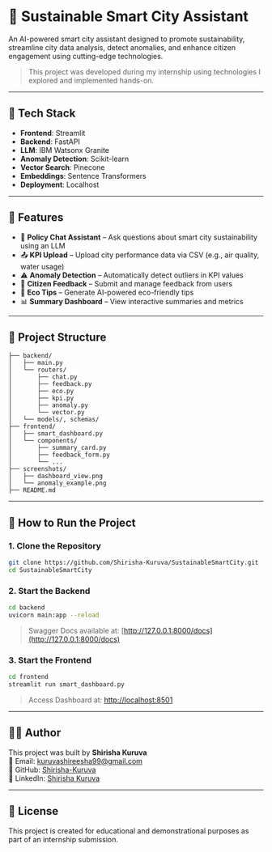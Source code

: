 # 🌆 Sustainable Smart City Assistant

An AI-powered smart city assistant designed to promote sustainability, streamline city data analysis, detect anomalies, and enhance citizen engagement using cutting-edge technologies.

> This project was developed during my internship using technologies I explored and implemented hands-on.

---

## 🧠 Tech Stack

- **Frontend**: Streamlit  
- **Backend**: FastAPI  
- **LLM**: IBM Watsonx Granite  
- **Anomaly Detection**: Scikit-learn  
- **Vector Search**: Pinecone  
- **Embeddings**: Sentence Transformers  
- **Deployment**: Localhost

---

## 🚀 Features

- 🧠 **Policy Chat Assistant** – Ask questions about smart city sustainability using an LLM  
- 📤 **KPI Upload** – Upload city performance data via CSV (e.g., air quality, water usage)  
- ⚠️ **Anomaly Detection** – Automatically detect outliers in KPI values  
- 💬 **Citizen Feedback** – Submit and manage feedback from users  
- 🌱 **Eco Tips** – Generate AI-powered eco-friendly tips  
- 📊 **Summary Dashboard** – View interactive summaries and metrics

---

## 📁 Project Structure

```
├── backend/
│   ├── main.py
│   └── routers/
│       ├── chat.py
│       ├── feedback.py
│       ├── eco.py
│       ├── kpi.py
│       ├── anomaly.py
│       └── vector.py
│   └── models/, schemas/
├── frontend/
│   ├── smart_dashboard.py
│   └── components/
│       ├── summary_card.py
│       ├── feedback_form.py
│       └── ...
├── screenshots/
│   ├── dashboard_view.png
│   └── anomaly_example.png
├── README.md
```

---

## 🧪 How to Run the Project

### 1. Clone the Repository

```bash
git clone https://github.com/Shirisha-Kuruva/SustainableSmartCity.git
cd SustainableSmartCity
```

### 2. Start the Backend

```bash
cd backend
uvicorn main:app --reload
```

> Swagger Docs available at: [http://127.0.0.1:8000/docs](http://127.0.0.1:8000/docs)

### 3. Start the Frontend

```bash
cd frontend
streamlit run smart_dashboard.py
```

> Access Dashboard at: [http://localhost:8501](http://localhost:8501)

---

## 👩‍💻 Author

This project was built by **Shirisha Kuruva**  
📧 Email: kuruvashireesha99@gmail.com  
🔗 GitHub: [Shirisha-Kuruva](https://github.com/Shirisha-Kuruva)  
🔗 LinkedIn: [Shirisha Kuruva](https://www.linkedin.com/in/shirishakuruva)

---

## 📜 License

This project is created for educational and demonstrational purposes as part of an internship submission.
